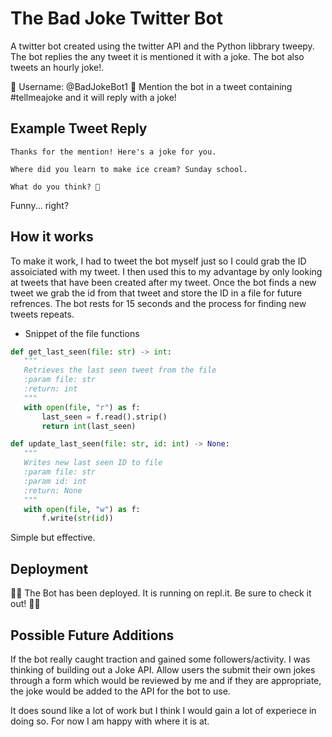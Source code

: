 
# The Bad Joke Twitter Bot

A twitter bot created using the twitter API and the Python libbrary tweepy.
The bot replies the any tweet it is mentioned it with a joke. The bot also tweets an hourly joke!.

🤖  Username: @BadJokeBot1  🤖
Mention the bot in a tweet containing #tellmeajoke and it will reply with a joke!

## Example Tweet Reply

```tweet
Thanks for the mention! Here's a joke for you.

Where did you learn to make ice cream? Sunday school.

What do you think? 🤖
```
Funny... right? 



## How it works
 
 To make it work, I had to tweet the bot myself just so I could grab the ID
 assoiciated with my tweet. I then used this to my advantage by only looking
 at tweets that have been created after my tweet. Once the bot finds a new tweet we grab
 the id from that tweet and store the ID in a file for future refrences. The bot rests for 15 seconds and the process for finding new tweets repeats.


 * Snippet of the file functions

 ```python
 def get_last_seen(file: str) -> int:
    """
    Retrieves the last seen tweet from the file
    :param file: str
    :return: int
    """
    with open(file, "r") as f:
        last_seen = f.read().strip()
        return int(last_seen)
 ```

 ```python 
 def update_last_seen(file: str, id: int) -> None:
    """
    Writes new last seen ID to file
    :param file: str
    :param id: int
    :return: None
    """
    with open(file, "w") as f:
        f.write(str(id))
 ```

 Simple but effective.
## Deployment

🚀🚀 The Bot has been deployed. It is running on repl.it. Be sure to check it out! 🚀🚀



## Possible Future Additions

If the bot really caught traction and gained some followers/activity. 
I was thinking of building out a Joke API. Allow users the submit their own jokes through a form which
would be reviewed by me and if they are appropriate, the joke would be added to the API for the bot to use.

It does sound like a lot of work but I think I would gain a lot of experiece in doing so. For
now I am happy with where it is at.
